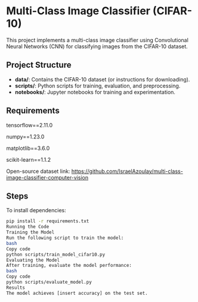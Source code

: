 
# Multi-Class Image Classifier (CIFAR-10)

This project implements a multi-class image classifier using Convolutional Neural Networks (CNN) for classifying images from the CIFAR-10 dataset.

## Project Structure

- **data/**: Contains the CIFAR-10 dataset (or instructions for downloading).
- **scripts/**: Python scripts for training, evaluation, and preprocessing.
- **notebooks/**: Jupyter notebooks for training and experimentation.

## Requirements
tensorflow==2.11.0

numpy==1.23.0

matplotlib==3.6.0

scikit-learn==1.1.2

Open-source dataset link: https://github.com/IsraelAzoulay/multi-class-image-classifier-computer-vision



## Steps

To install dependencies:
```bash
pip install -r requirements.txt
Running the Code
Training the Model
Run the following script to train the model:
bash
Copy code
python scripts/train_model_cifar10.py
Evaluating the Model
After training, evaluate the model performance:
bash
Copy code
python scripts/evaluate_model.py
Results
The model achieves [insert accuracy] on the test set.




